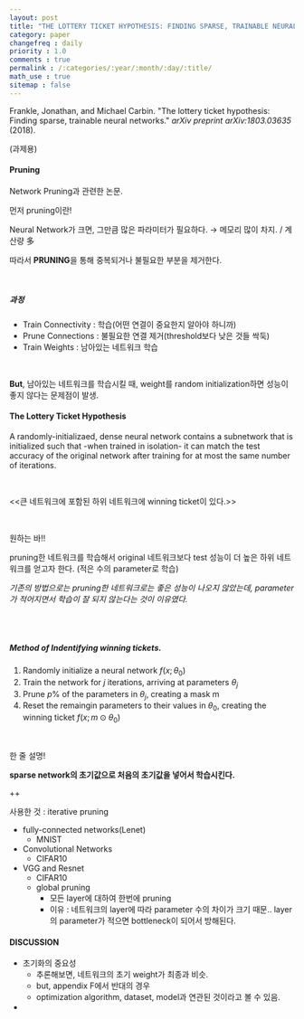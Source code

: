 ```yaml
---
layout: post
title: "THE	LOTTERY TICKET HYPOTHESIS: FINDING SPARSE, TRAINABLE NEURAL NETWORKS"
category: paper
changefreq : daily
priority : 1.0
comments : true
permalink : /:categories/:year/:month/:day/:title/
math_use : true
sitemap : false
---
```




Frankle, Jonathan, and Michael Carbin. "The lottery ticket hypothesis: Finding sparse, trainable neural networks." *arXiv preprint arXiv:1803.03635* (2018).



(과제용)



#### Pruning

Network Pruning과 관련한 논문.

먼저 pruning이란!

Neural Network가 크면, 그만큼 많은 파라미터가 필요하다. → 메모리 많이 차지. / 계산량 多

따라서 **PRUNING**을 통해 중복되거나 불필요한 부분을 제거한다.

<br>

##### 과정

- Train Connectivity : 학습(어떤 연결이 중요한지 알아야 하니까)
- Prune Connections : 불필요한 연결 제거(threshold보다 낮은 것들 싹둑)
- Train Weights : 남아있는 네트워크 학습

<br>

**But**, 남아있는 네트워크를 학습시킬 때, weight를 random initialization하면 성능이 좋지 않다는 문제점이 발생.



#### The Lottery Ticket Hypothesis

A randomly-initializaed, dense neural network contains a subnetwork that is initialized such that -when trained in isolation- it can match the test accuracy of the original network after training for at most the same number of iterations.

<br>

<<큰 네트워크에 포함된 하위 네트워크에 winning ticket이 있다.>>

<br>

원하는 바!!

pruning한 네트워크를 학습해서 original 네트워크보다 test 성능이 더 높은 하위 네트워크를 얻고자 한다. (적은 수의 parameter로 학습)

*기존의 방법으로는 pruning한 네트워크로는 좋은 성능이 나오지 않았는데, parameter가 적어지면서 학습이 잘 되지 않는다는 것이 이유였다.*

<br>

<br>

##### Method of Indentifying winning tickets.

1. Randomly initialize a neural network $f(x;\theta_{0})$
2. Train the network for $j$ iterations, arriving at parameters $\theta_{j}$
3. Prune $p$% of the parameters in $\theta_{j}$, creating a mask m
4. Reset the remaingin parameters to their values in $\theta_{0}$, creating the winning ticket $f(x;m⊙\theta_{0})$



<br>

한 줄 설명!

**sparse network의 초기값으로 처음의 초기값을 넣어서 학습시킨다.**

++

사용한 것 : iterative pruning



- fully-connected networks(Lenet) 
  - MNIST
- Convolutional Networks
  - CIFAR10
- VGG and Resnet 
  - CIFAR10
  - global pruning
    - 모든 layer에 대하여 한번에 pruning
    - 이유 : 네트워크의 layer에 따라 parameter 수의 차이가 크기 때문.. layer의 parameter가 적으면 bottleneck이 되어서 방해된다. 



#### DISCUSSION

- 초기화의 중요성
  - 추론해보면, 네트워크의 초기 weight가 최종과 비슷.
  - but, appendix F에서 반대의 경우
  - optimization algorithm, dataset, model과 연관된 것이라고 볼 수 있음.
- 